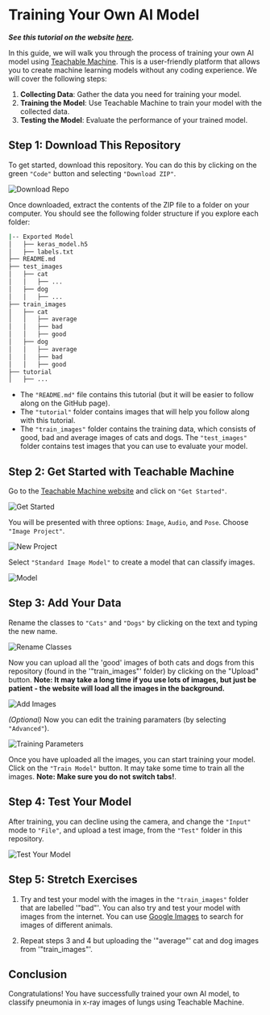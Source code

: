 # Training Your Own AI Model

**_See this tutorial on the website [here](https://omariosc.github.io/classifying-lung-disease/)._**

In this guide, we will walk you through the process of training your own AI model using [Teachable Machine](https://teachablemachine.withgoogle.com/). This is a user-friendly platform that allows you to create machine learning models without any coding experience. We will cover the following steps:

1. **Collecting Data**: Gather the data you need for training your model.
2. **Training the Model**: Use Teachable Machine to train your model with the collected data.
3. **Testing the Model**: Evaluate the performance of your trained model.

## Step 1: Download This Repository

To get started, download this repository. You can do this by clicking on the green `"Code"` button and selecting `"Download ZIP"`.

![Download Repo](tutorial/0.%20Download%20Repo.png)

Once downloaded, extract the contents of the ZIP file to a folder on your computer. You should see the following folder structure if you explore each folder:

```sh
|-- Exported Model
│   ├── keras_model.h5
│   ├── labels.txt
├── README.md
├── test_images
│   ├── cat
│   │   ├── ...
│   ├── dog
│   │   ├── ...
├── train_images
│   ├── cat
│   │   ├── average
│   │   ├── bad
│   │   ├── good
│   ├── dog
│   │   ├── average
│   │   ├── bad
│   │   ├── good
├── tutorial
│   ├── ...
```

- The `"README.md"` file contains this tutorial (but it will be easier to follow along on the GitHub page).
- The `"tutorial"` folder contains images that will help you follow along with this tutorial.
- The `"train_images"` folder contains the training data, which consists of good, bad and average images of cats and dogs. The `"test_images"` folder contains test images that you can use to evaluate your model.

## Step 2: Get Started with Teachable Machine

Go to the [Teachable Machine website](https://teachablemachine.withgoogle.com/) and click on `"Get Started"`.

![Get Started](tutorial/1.%20Get%20Started.png)

You will be presented with three options: `Image`, `Audio`, and `Pose`. Choose `"Image Project"`.

![New Project](tutorial/2.%20New%20Project.png)

Select `"Standard Image Model"` to create a model that can classify images.

![Model](tutorial/3.%20Model.png)

## Step 3: Add Your Data

Rename the classes to `"Cats"` and `"Dogs"` by clicking on the text and typing the new name.

![Rename Classes](tutorial/4.%20Rename%20Classes.png)

Now you can upload all the 'good' images of both cats and dogs from this repository (found in the '"train_images"' folder) by clicking on the "Upload" button. **Note: It may take a long time if you use lots of images, but just be patient - the website will load all the images in the background.**

![Add Images](tutorial/5.%20Add%20Images.png)

*(Optional)* Now you can edit the training paramaters (by selecting `"Advanced"`).

![Training Parameters](tutorial/6.%20Training%20Parameters.png)

Once you have uploaded all the images, you can start training your model. Click on the `"Train Model"` button. It may take some time to train all the images. **Note: Make sure you do not switch tabs!**.

## Step 4: Test Your Model

After training, you can decline using the camera, and change the `"Input"` mode to `"File"`, and upload a test image, from the `"Test"` folder in this repository.

![Test Your Model](tutorial/7.%20Test%20Your%20Model.png)

## Step 5: Stretch Exercises

1. Try and test your model with the images in the `"train_images"` folder that are labelled '"bad"'. You can also try and test your model with images from the internet. You can use [Google Images](https://www.google.com/imghp) to search for images of different animals.

2. Repeat steps 3 and 4 but uploading the '"average"' cat and dog images from '"train_images"'.

## Conclusion

Congratulations! You have successfully trained your own AI model, to classify pneumonia in x-ray images of lungs using Teachable Machine.
